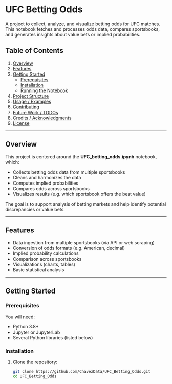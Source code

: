 # UFC Betting Odds

A project to collect, analyze, and visualize betting odds for UFC matches. This notebook fetches and processes odds data, compares sportsbooks, and generates insights about value bets or implied probabilities.

## Table of Contents

1. [Overview](#overview)  
2. [Features](#features)  
3. [Getting Started](#getting-started)  
   - [Prerequisites](#prerequisites)  
   - [Installation](#installation)  
   - [Running the Notebook](#running-the-notebook)  
4. [Project Structure](#project-structure)  
5. [Usage / Examples](#usage--examples)  
6. [Contributing](#contributing)  
7. [Future Work / TODOs](#future-work--todos)  
8. [Credits / Acknowledgments](#credits--acknowledgments)  
9. [License](#license)  

---

## Overview

This project is centered around the **UFC_betting_odds.ipynb** notebook, which:

- Collects betting odds data from multiple sportsbooks  
- Cleans and harmonizes the data  
- Computes implied probabilities  
- Compares odds across sportsbooks  
- Visualizes results (e.g. which sportsbook offers the best value)  

The goal is to support analysis of betting markets and help identify potential discrepancies or value bets.

---

## Features

- Data ingestion from multiple sportsbooks (via API or web scraping)  
- Conversion of odds formats (e.g. American, decimal)  
- Implied probability calculations  
- Comparison across sportsbooks  
- Visualizations (charts, tables)  
- Basic statistical analysis

---

## Getting Started

### Prerequisites

You will need:

- Python 3.8+  
- Jupyter or JupyterLab  
- Several Python libraries (listed below)  

### Installation

1. Clone the repository:
   ```bash
   git clone https://github.com/ChavezData/UFC_Betting_Odds.git
   cd UFC_Betting_Odds
